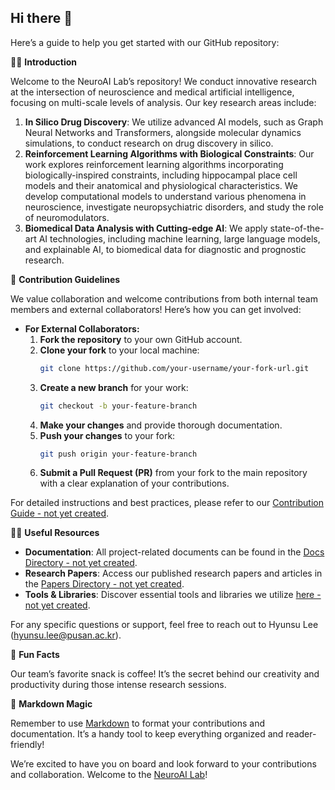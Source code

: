 ## Hi there 👋

Here’s a guide to help you get started with our GitHub repository:

🙋‍♀️ **Introduction**

Welcome to the NeuroAI Lab’s repository! We conduct innovative research at the intersection of neuroscience and medical artificial intelligence, focusing on multi-scale levels of analysis. Our key research areas include:

1. **In Silico Drug Discovery**: We utilize advanced AI models, such as Graph Neural Networks and Transformers, alongside molecular dynamics simulations, to conduct research on drug discovery in silico.
2. **Reinforcement Learning Algorithms with Biological Constraints**: Our work explores reinforcement learning algorithms incorporating biologically-inspired constraints, including hippocampal place cell models and their anatomical and physiological characteristics. We develop computational models to understand various phenomena in neuroscience, investigate neuropsychiatric disorders, and study the role of neuromodulators.
3. **Biomedical Data Analysis with Cutting-edge AI**: We apply state-of-the-art AI technologies, including machine learning, large language models, and explainable AI, to biomedical data for diagnostic and prognostic research.

👀 **Contribution Guidelines**

We value collaboration and welcome contributions from both internal team members and external collaborators! Here’s how you can get involved:

- **For External Collaborators:**
  1. **Fork the repository** to your own GitHub account.
  2. **Clone your fork** to your local machine:
     ```bash
     git clone https://github.com/your-username/your-fork-url.git
     ```
  3. **Create a new branch** for your work:
     ```bash
     git checkout -b your-feature-branch
     ```
  4. **Make your changes** and provide thorough documentation.
  5. **Push your changes** to your fork:
     ```bash
     git push origin your-feature-branch
     ```
  6. **Submit a Pull Request (PR)** from your fork to the main repository with a clear explanation of your contributions.

For detailed instructions and best practices, please refer to our [Contribution Guide - not yet created](link-to-contribution-guide).

👩‍💻 **Useful Resources**

- **Documentation**: All project-related documents can be found in the [Docs Directory - not yet created](link-to-docs-directory).
- **Research Papers**: Access our published research papers and articles in the [Papers Directory - not yet created](link-to-papers-directory).
- **Tools & Libraries**: Discover essential tools and libraries we utilize [here - not yet created](link-to-tools-libraries).

For any specific questions or support, feel free to reach out to Hyunsu Lee (hyunsu.lee@pusan.ac.kr).

🍪 **Fun Facts**

Our team’s favorite snack is coffee! It’s the secret behind our creativity and productivity during those intense research sessions.

🧙 **Markdown Magic**

Remember to use [Markdown](https://docs.github.com/github/writing-on-github/getting-started-with-writing-and-formatting-on-github/basic-writing-and-formatting-syntax) to format your contributions and documentation. It’s a handy tool to keep everything organized and reader-friendly!

We’re excited to have you on board and look forward to your contributions and collaboration. Welcome to the [NeuroAI Lab](https://neuroailab.com/en/about-me/)!


